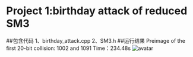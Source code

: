 # Project 1:birthday attack of reduced SM3
##包含代码
1、birthday_attack.cpp 2、SM3.h
##运行结果
Preimage of the first 20-bit collision: 1002 and 1091
Time：234.48s
![avatar](D:\CLASS\网安创新创业\5.27)
